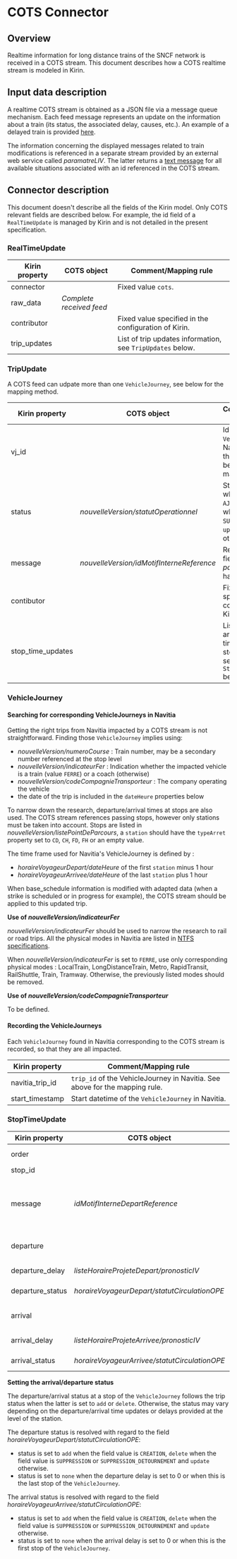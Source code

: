 # COTS Connector

## Overview
Realtime information for long distance trains of the SNCF network is received in a COTS stream. This document describes how a COTS realtime stream is modeled in Kirin.

## Input data description
A realtime COTS stream is obtained as a JSON file via a message queue mechanism. Each feed message represents an update on the information about a train (its status, the associated delay, causes, etc.). An example of a delayed train is provided [here](../tests/fixtures/cots_train_96231_delayed.json).

The information concerning the displayed messages related to train modifications is referenced in a separate stream provided by an external web service called *paramatreLIV*. The latter returns a [text message](../tests/fixtures/motif-retard.json) for all available situations associated with an id referenced in the COTS stream.

## Connector description
This document doesn't describe all the fields of the Kirin model. Only COTS relevant fields are described below. For example, the id field of a `RealTimeUpdate` is managed by Kirin and is not detailed in the present specification.

### RealTimeUpdate
Kirin property | COTS object | Comment/Mapping rule
--- | --- | ---
connector |  | Fixed value `cots`.
raw_data | _Complete received feed_ | 
contributor |  | Fixed value specified in the configuration of Kirin.
trip_updates |  | List of trip updates information, see `TripUpdates` below.

### TripUpdate
A COTS feed can udpate more than one `VehicleJourney`, see below for the mapping method.

Kirin property | COTS object | Comment/Mapping rule
--- | --- | ---
vj_id | | Id of the `VehicleJourney` in Navitia updated by this `TripUpdate`. See below for the mapping method.
status | *nouvelleVersion/statutOperationnel* | Status is set to `add` when value is `AJOUTEE`, `delete` when value is `SUPPRIMEE`, and `update` in every other case.
message | *nouvelleVersion/idMotifInterneReference* | Reference to the field `labelExt` of the *paramatreLIV* feed having the same `id`.
contibutor |  | Fixed value specified in the configuration of Kirin.
stop_time_updates |  | List of arrival/departure time updates at stops for this trip, see `StopTimeUpdates` below.

### VehicleJourney
#### Searching for corresponding VehicleJourneys in Navitia
Getting the right trips from Navitia impacted by a COTS stream is not straightforward.
Finding those `VehicleJourney` implies using:
* *nouvelleVersion/numeroCourse* : Train number, may be a secondary number referenced at the stop level
* *nouvelleVersion/indicateurFer* : Indication whether the impacted vehicle is a train (value `FERRE`) or a coach (otherwise)
* *nouvelleVersion/codeCompagnieTransporteur* : The company operating the vehicle
* the date of the trip is included in the `dateHeure` properties below

To narrow down the research, departure/arrival times at stops are also used. The COTS stream references passing stops, however only stations must be taken into account. Stops are listed in *nouvelleVersion/listePointDeParcours*, a `station` should have the `typeArret` property set to `CD`, `CH`, `FD`, `FH` or an empty value.

The time frame used for Navitia's VehicleJourney is defined by :
* *horaireVoyageurDepart/dateHeure* of the first `station` minus 1 hour
* *horaireVoyageurArrivee/dateHeure* of the last `station` plus 1 hour

When base_schedule information is modified with adapted data (when a strike is scheduled or in progress for example), the COTS stream should be applied to this updated trip.

**Use of *nouvelleVersion/indicateurFer***

*nouvelleVersion/indicateurFer* should be used to narrow the research to rail or road trips. All the physical modes in Navitia are listed in [NTFS specifications](https://github.com/CanalTP/navitia/blob/dev/documentation/ntfs/ntfs_fr.md#physical_modestxt-requis).

When *nouvelleVersion/indicateurFer* is set to `FERRE`, use only corresponding physical modes : LocalTrain, LongDistanceTrain, Metro, RapidTransit, RailShuttle, Train, Tramway.
Otherwise, the previously listed modes should be removed.

**Use of *nouvelleVersion/codeCompagnieTransporteur***

To be defined.

#### Recording the VehicleJourneys 
Each `VehicleJourney` found in Navitia corresponding to the COTS stream is recorded, so that they are all impacted.

Kirin property | Comment/Mapping rule
--- | ---
navitia_trip_id | `trip_id` of the VehicleJourney in Navitia. See above for the mapping rule.
start_timestamp | Start datetime of the `VehicleJourney` in Navitia.

### StopTimeUpdate
Kirin property | COTS object | Comment/Mapping rule
--- | --- | ---
order |  | `stop_time` order of this stop in the `VehicleJourney`
stop_id |  | Id of this stop in Navitia
message | *idMotifInterneDepartReference* | If present, it points to the field `labelExt` of the *parameterLIV* feed having the same `id`. Otherwise, the value of *idMotifInterneArriveeReference* is used as reference.
departure |  | Departure datetime of the `VehicleJourney` for this stop in Navitia.
departure_delay | *listeHoraireProjeteDepart/pronosticIV* | The first item of the list is taken into account.
departure_status | *horaireVoyageurDepart/statutCirculationOPE* | See the mapping method below.
arrival |  | Arrival datetime of the `VehicleJourney` for this stop in Navitia.
arrival_delay | *listeHoraireProjeteArrivee/pronosticIV* | The first item of the list is taken into account.
arrival_status | *horaireVoyageurArrivee/statutCirculationOPE* | See the mapping method below.

**Setting the arrival/departure status**

The departure/arrival status at a stop of the `VehicleJourney` follows the trip status when the latter is set to `add` or `delete`. Otherwise, the status may vary depending on the departure/arrival time updates or delays provided at the level of the station.

The departure status is resolved with regard to the field *horaireVoyageurDepart/statutCirculationOPE*:
* status is set to `add` when the field value is `CREATION`, `delete` when the field value is `SUPPRESSION` or `SUPPRESSION_DETOURNEMENT` and `update` otherwise.
* status is set to `none` when the departure delay is set to 0 or when this is the last stop of the `VehicleJourney`.

The arrival status is resolved with regard to the field *horaireVoyageurArrivee/statutCirculationOPE*:
* status is set to `add` when the field value is `CREATION`, `delete` when the field value is `SUPPRESSION` or `SUPPRESSION_DETOURNEMENT` and `update` otherwise.
* status is set to `none` when the arrival delay is set to 0 or when this is the first stop of the `VehicleJourney`.

